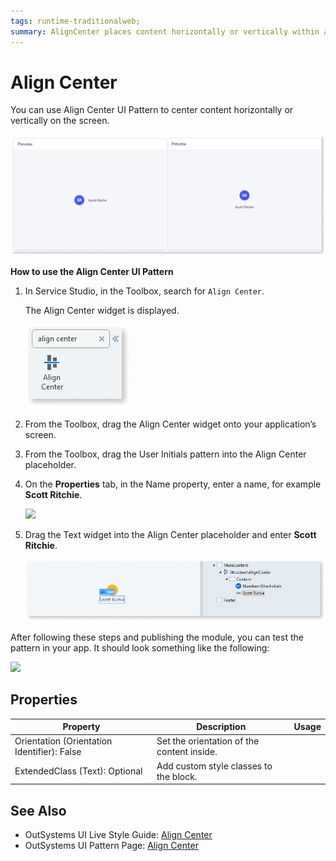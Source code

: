```yaml
---
tags: runtime-traditionalweb; 
summary: AlignCenter places content horizontally or vertically within a container.
---
```


# Align Center

You can use Align Center UI Pattern to center content horizontally or vertically on the screen. 

![](<images/aligncenter-image-10.png>)

**How to use the Align Center UI Pattern**

1. In Service Studio, in the Toolbox, search for `Align Center`. 

    The Align Center widget is displayed.

    ![](<images/aligncenter-image-11.png>)

1. From the Toolbox, drag the Align Center widget onto your application’s screen.
   
1. From the Toolbox, drag the User Initials pattern into the Align Center placeholder.

1. On the **Properties** tab, in the Name property, enter a name, for example **Scott Ritchie**.

    ![](<images/aligncenter-image-1.png>)

1. Drag the Text widget into the Align Center placeholder and enter  **Scott Ritchie**.

    ![](<images/aligncenter-image-2.png>)


After following these steps and publishing the module, you can test the pattern in your app. It should look something like the following:

   
![](<images/aligncenter-image-3.png>)

## Properties

| **Property** |  **Description** |  **Usage** | 
|---|---|---|
| Orientation (Orientation Identifier): False  |  Set the orientation of the content inside. | 
| ExtendedClass (Text): Optional  |  Add custom style classes to the block. |


## See Also

* OutSystems UI Live Style Guide: [Align Center](https://outsystemsui.outsystems.com/WebStyleGuidePreview/AlignCenter.aspx)
* OutSystems UI Pattern Page: [Align Center](https://outsystemsui.outsystems.com/OutSystemsUIWebsite/PatternDetail?PatternId=4)

